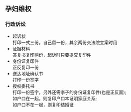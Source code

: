 ## 孕妇维权
### 行政诉讼
- 起诉状  
打印一式三份，自己留一份，其余两份交法院立案时用
- 证据材料  
答复书复印两份，起诉时只要提交复印件
- 身份证复印件  
正反复印一份
- 送达地址确认书  
打印一份签字
- 授权委托书  
打印一份签字，另外还需李子的身份证复印件(也是正反面);  
如户口在一起，则复印户口本证明家庭关系;  
如户口不在一起，则复印结婚证